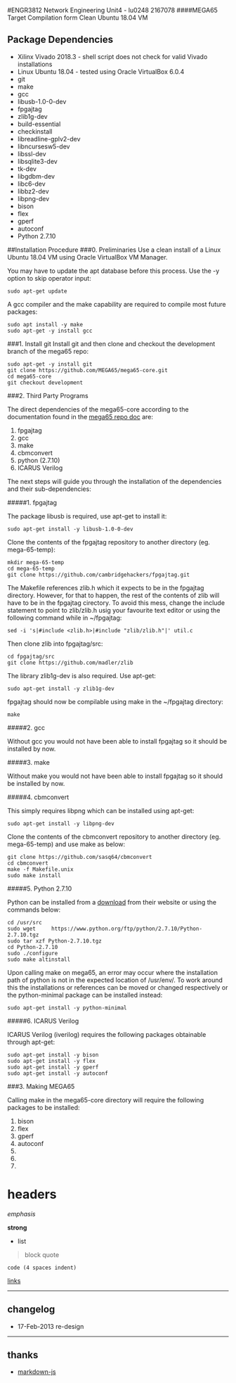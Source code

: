 #ENGR3812 Network Engineering Unit4 - lu0248 2167078
####MEGA65 Target Compilation form Clean Ubuntu 18.04 VM


## Package Dependencies
* Xilinx Vivado 2018.3 - shell script does not check for valid Vivado installations
* Linux Ubuntu 18.04 - tested using Oracle VirtualBox 6.0.4
* git
* make
* gcc
* libusb-1.0-0-dev
* fpgajtag
* zlib1g-dev
* build-essential
* checkinstall
* libreadline-gplv2-dev
* libncursesw5-dev
* libssl-dev
* libsqlite3-dev
* tk-dev
* libgdbm-dev
* libc6-dev
* libbz2-dev
* libpng-dev
* bison
* flex
* gperf
* autoconf
* Python 2.7.10

##Installation Procedure
###0. Preliminaries
Use a clean install of a Linux Ubuntu 18.04 VM using Oracle VirtualBox VM Manager.

You may have to update the apt database before this process. Use the -y option to skip operator input:

    sudo apt-get update


A gcc compiler and the make capability are required to compile most future packages:

    sudo apt install -y make
    sudo apt-get -y install gcc
    

###1. Install git
Install git and then clone and checkout the development branch of the mega65 repo:

    sudo apt-get -y install git
    git clone https://github.com/MEGA65/mega65-core.git
    cd mega65-core
    git checkout development

###2. Third Party Programs

The direct dependencies of the mega65-core according to the documentation found in the [mega65 repo doc](https://github.com/MEGA65/mega65-core/blob/master/docs/build.md) are:

1. fpgajtag
2. gcc
3. make
4. cbmconvert
5. python (2.7.10)
6. ICARUS Verilog


The next steps will guide you through the installation of the dependencies and their sub-dependencies:

#####1. fpgajtag

The package libusb is required, use apt-get to install it:

    sudo apt-get install -y libusb-1.0-0-dev

Clone the contents of the fpgajtag repository to another directory (eg. mega-65-temp):

    mkdir mega-65-temp
    cd mega-65-temp
    git clone https://github.com/cambridgehackers/fpgajtag.git

The Makefile references zlib.h which it expects to be in the fpgajtag directory. However, for that to happen, the rest of the contents of zlib will have to be in the fpgajtag cirectory. To avoid this mess, change the include statement to point to zlib/zlib.h usig your favourite text editor or using the following command while in ~/fpgajtag:


    sed -i 's|#include <zlib.h>|#include "zlib/zlib.h"|' util.c

Then clone zlib into fpgajtag/src:

    cd fpgajtag/src
    git clone https://github.com/madler/zlib

The library zlib1g-dev is also required. Use apt-get:

    sudo apt-get install -y zlib1g-dev

fpgajtag should now be compilable using make in the ~/fpgajtag directory:

    make

#####2. gcc

Without gcc you would not have been able to install fpgajtag so it should be installed by now.

#####3. make

Without make you would not have been able to install fpgajtag so it should be installed by now.

#####4. cbmconvert


This simply requires libpng which can be installed using apt-get:

    sudo apt-get install -y libpng-dev

Clone the contents of the cbmconvert repository to another directory (eg. mega-65-temp) and use make as below:

    git clone https://github.com/sasq64/cbmconvert
    cd cbmconvert
    make -f Makefile.unix
    sudo make install

#####5. Python 2.7.10

Python can be installed from a [download](https://www.python.org/ftp/python/2.7.10/Python-2.7.10.tgz) from their website or using the commands below:

    cd /usr/src
    sudo wget     https://www.python.org/ftp/python/2.7.10/Python-2.7.10.tgz
    sudo tar xzf Python-2.7.10.tgz
    cd Python-2.7.10
    sudo ./configure
    sudo make altinstall

Upon calling make on mega65, an error may occur where the installation path of python is not in the expected location of /usr/env/. To work around this the installations or references can be moved or changed respectively or the python-minimal package can be installed instead:

    sudo apt-get install -y python-minimal

#####6. ICARUS Verilog

ICARUS Verilog (iverilog) requires the following packages obtainable through apt-get:

    sudo apt-get install -y bison
    sudo apt-get install -y flex
    sudo apt-get install -y gperf
    sudo apt-get install -y autoconf

###3. Making MEGA65

Calling make in the mega65-core directory will require the following packages to be installed:

1. bison
2. flex
3. gperf
4. autoconf
2. 
3. 
4. 

# headers

*emphasis*

**strong**

* list

>block quote

    code (4 spaces indent)
[links](https://wikipedia.org)

----
## changelog
* 17-Feb-2013 re-design

----
## thanks
* [markdown-js](https://github.com/evilstreak/markdown-js)
